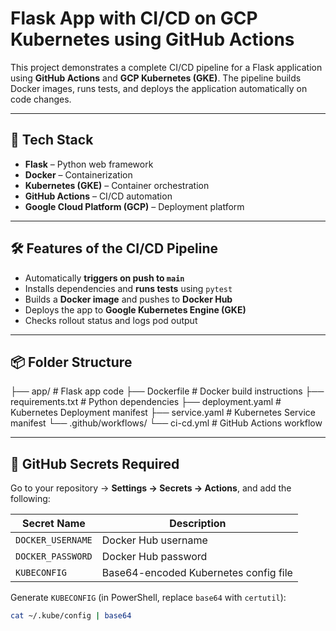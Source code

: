 # Flask App with CI/CD on GCP Kubernetes using GitHub Actions

This project demonstrates a complete CI/CD pipeline for a Flask application using **GitHub Actions** and **GCP Kubernetes (GKE)**. The pipeline builds Docker images, runs tests, and deploys the application automatically on code changes.

---

## 🚀 Tech Stack

- **Flask** – Python web framework
- **Docker** – Containerization
- **Kubernetes (GKE)** – Container orchestration
- **GitHub Actions** – CI/CD automation
- **Google Cloud Platform (GCP)** – Deployment platform

---

## 🛠️ Features of the CI/CD Pipeline

- Automatically **triggers on push to `main`**
- Installs dependencies and **runs tests** using `pytest`
- Builds a **Docker image** and pushes to **Docker Hub**
- Deploys the app to **Google Kubernetes Engine (GKE)**
- Checks rollout status and logs pod output

---

## 📦 Folder Structure

├── app/ # Flask app code ├── Dockerfile # Docker build instructions ├── requirements.txt # Python dependencies ├── deployment.yaml # Kubernetes Deployment manifest ├── service.yaml # Kubernetes Service manifest └── .github/workflows/ └── ci-cd.yml # GitHub Actions workflow


---

## 🔐 GitHub Secrets Required

Go to your repository → **Settings → Secrets → Actions**, and add the following:

| Secret Name         | Description                           |
|---------------------|---------------------------------------|
| `DOCKER_USERNAME`   | Docker Hub username                   |
| `DOCKER_PASSWORD`   | Docker Hub password                   |
| `KUBECONFIG`        | Base64-encoded Kubernetes config file |

Generate `KUBECONFIG` (in PowerShell, replace `base64` with `certutil`):
```bash
cat ~/.kube/config | base64
